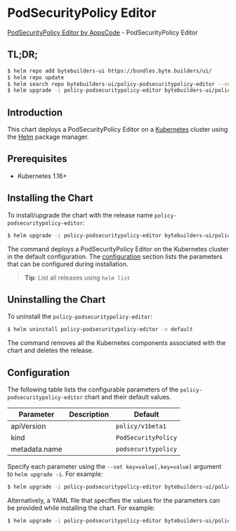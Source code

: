 # PodSecurityPolicy Editor

[PodSecurityPolicy Editor by AppsCode](https://byte.builders) - PodSecurityPolicy Editor

## TL;DR;

```bash
$ helm repo add bytebuilders-ui https://bundles.byte.builders/ui/
$ helm repo update
$ helm search repo bytebuilders-ui/policy-podsecuritypolicy-editor --version=v0.3.1
$ helm upgrade -i policy-podsecuritypolicy-editor bytebuilders-ui/policy-podsecuritypolicy-editor -n default --create-namespace --version=v0.3.1
```

## Introduction

This chart deploys a PodSecurityPolicy Editor on a [Kubernetes](http://kubernetes.io) cluster using the [Helm](https://helm.sh) package manager.

## Prerequisites

- Kubernetes 1.16+

## Installing the Chart

To install/upgrade the chart with the release name `policy-podsecuritypolicy-editor`:

```bash
$ helm upgrade -i policy-podsecuritypolicy-editor bytebuilders-ui/policy-podsecuritypolicy-editor -n default --create-namespace --version=v0.3.1
```

The command deploys a PodSecurityPolicy Editor on the Kubernetes cluster in the default configuration. The [configuration](#configuration) section lists the parameters that can be configured during installation.

> **Tip**: List all releases using `helm list`

## Uninstalling the Chart

To uninstall the `policy-podsecuritypolicy-editor`:

```bash
$ helm uninstall policy-podsecuritypolicy-editor -n default
```

The command removes all the Kubernetes components associated with the chart and deletes the release.

## Configuration

The following table lists the configurable parameters of the `policy-podsecuritypolicy-editor` chart and their default values.

|   Parameter   | Description |            Default             |
|---------------|-------------|--------------------------------|
| apiVersion    |             | <code>policy/v1beta1</code>    |
| kind          |             | <code>PodSecurityPolicy</code> |
| metadata.name |             | <code>podsecuritypolicy</code> |


Specify each parameter using the `--set key=value[,key=value]` argument to `helm upgrade -i`. For example:

```bash
$ helm upgrade -i policy-podsecuritypolicy-editor bytebuilders-ui/policy-podsecuritypolicy-editor -n default --create-namespace --version=v0.3.1 --set apiVersion=policy/v1beta1
```

Alternatively, a YAML file that specifies the values for the parameters can be provided while
installing the chart. For example:

```bash
$ helm upgrade -i policy-podsecuritypolicy-editor bytebuilders-ui/policy-podsecuritypolicy-editor -n default --create-namespace --version=v0.3.1 --values values.yaml
```
